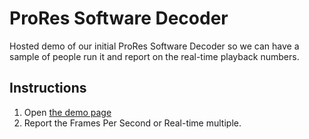 # ProRes Software Decoder
Hosted demo of our initial ProRes Software Decoder so we can have a sample of people run it and report on the real-time playback numbers.

## Instructions

 1. Open [the demo page](https://descriptinc.github.io/prores-software-decoder/)
 2. Report the Frames Per Second or Real-time multiple.

